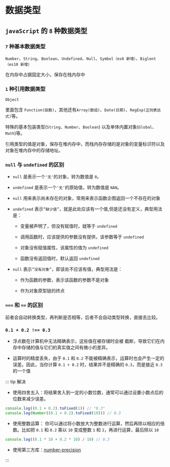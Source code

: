# 数据类型

## `javaScript` 的 `8` 种数据类型

### `7` 种基本数据类型

`Number`、`String`、`Boolean`、`Undefined`、`Null`、`Symbol（es6 新增）`、`Biglent（es10 新增）`

在内存中占据固定大小，保存在栈内存中

### `1` 种引用数据类型

`Object`

里面包含 `Function(函数)`，其他还有`Array(数组)`、`Date(日期)`、`RegExp(正则表达式)`等。

特殊的基本包装类型(`String`、`Number`、`Boolean`) 以及单体内置对象(`Global`、`Math`)等。

引用类型的值是对象，保存在堆内存中，而栈内存存储的是对象的变量标识符以及对象在堆内存中的存储地址。

### `null` 与 `undefined` 的区别

- `null` 是表示一个`'无'`的对象，转为数值是 `0`。

- `undefined` 是表示一个`'无'`的原始值，转为数值是 `NAN`。

- `null` 用来表示尚未存在的对象，常用来表示函数企图返回一个不存在的对象

- `undefined` 表示`”缺少值”`，就是此处应该有一个值,但是还没有定义，典型用法是：

  - 变量被声明了，但没有赋值时，就等于 `undefined`

  - 调用函数时，应该提供的参数没有提供，该参数等于 `undefined`

  - 对象没有赋值属性，该属性的值为 `undefined`

  - 函数没有返回值时，默认返回 `undefined`

- `null` 表示`”没有对象”`，即该处不应该有值，典型用法是：

  - 作为函数的参数，表示该函数的参数不是对象

  - 作为对象原型链的终点

### `===` 和 `==` 的区别

前者会⾃动转换类型，再判断是否相等，后者不会⾃动类型转换，直接去⽐较。

### `0.1 + 0.2 !== 0.3`

- 浮点数在计算机中无法精确表示，这些值在被存储时会被 截断，导致它们在内存中存储的值与它们的真实值之间有微小的差异。

- 运算时的精度丢失，由于 `0.1` 和 `0.2` 不能被精确表示，运算时也会产生一定的误差。因此，当你计算 `0.1 + 0.2` 时，结果并不是精确的 `0.3`，而是接近 `0.3` 的一个值

::: tip 解决

- 使用四舍五入：将结果舍入到一定的小数位数，通常可以通过设置小数点后的位数来减少误差。

```js
console.log((0.1 + 0.2).toFixed(1)) // "0.3"
console.log(Number((0.1 + 0.2).toFixed(10))) // 0.3
```

- 使用整数运算： 你可以通过将小数放大为整数进行运算，然后再除以相应的倍数。比如把 `0.1` 和 `0.2` 乘以 `10` 变成整数 `1` 和 `2`，再进行运算，最后除以 `10`

```js
console.log((0.1 * 10 + 0.2 * 10) / 10) // 0.3
```

- 使用第三方库：[<u>number-precision</u>](https://www.npmjs.com/package/number-precision)

:::

